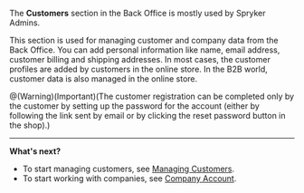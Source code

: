 The **Customers** section in the Back Office is mostly used by Spryker Admins.

This section is used for managing customer and company data from the Back Office. You can  add personal information like name, email address, customer billing and shipping addresses. In most cases, the customer profiles are added by customers in the online store. In the B2B world, customer data is also managed in the online store.

@(Warning)(Important)(The customer registration can be completed only by the customer by setting up the password for the account (either by following the link sent by email or by clicking the reset password button in the shop).)


***
**What's next?**
* To start managing customers, see [Managing Customers](https://documentation.spryker.com/docs/en/managing-customers).
* To start working with companies, see [Company Account](https://documentation.spryker.com/docs/en/company-account-guide).